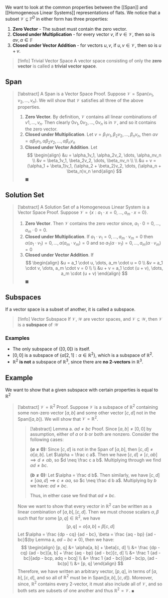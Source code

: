 We want to look at the common properties between the [[Span]] and [[Homogeneous Linear Systems]] representations of flats. We notice that a subset $\mathcal{V} \subseteq \mathbb{F}^D$ in either form has three properties:

1. **Zero Vector** - The subset must contain the zero vector.
2. **Closed under Multiplication** - for every vector $v$,  if $v \in \mathcal{V}$, then so is $\alpha v, \alpha \in \mathbb{F}$
2. **Closed under Vector Addition** - for vectors $u, v$, if $u, v \in \mathcal{V}$, then so is $u + v$.

> [!info] Trivial Vector Space
> A vector space consisting of only the **zero vector** is called a **trivial vector space**.

## Span

> [!abstract] A Span is a Vector Space
> Proof. Suppose $\mathcal{V} = \text{Span}(v_1, v_2, \dots, v_n)$. We will show that $\mathcal{V}$ satisfies all three of the above properties.
> 1. **Zero Vector.** By definition, $\mathcal{V}$ contains all linear combinations of $v1, \dots, v_n$. Then clearly $0v_1, 0v_2, \dots, 0v_n$ is in $\mathcal{V}$, and so it contains the zero vector.
> 2. **Closed under Multiplication**. Let  $v = \beta_1v_1, \beta_2v_2, \dots, \beta_nv_n$, then $\alpha v = \alpha\beta_1v_1, \alpha\beta_2v_2, \dots, \alpha\beta_nv_n$
> 3. **Closed under Vector Addition**. Let
> $$
> \begin{align}
> &u = \alpha_1v_1, \alpha_2v_2, \dots, \alpha_nv_n \\
> &v = \beta_1v_1, \beta_2v_2, \dots, \beta_nv_n \\ \\
> &u + v = (\alpha_1 + \beta_1)v_1, (\alpha_2 + \beta_2)v_2, \dots, (\alpha_n + \beta_n)v_n  
> \end{align}
> $$
> $\blacksquare$

## Solution Set

>[!abstract] A Solution Set of a Homogeneous Linear System is a Vector Space
>Proof. Suppose $\mathcal{V} = \{ x: a_1 \cdot  x = 0, \dots, a_m \cdot x = 0 \}$.
>1. **Zero Vector**. Then $\mathcal{V}$ contains the zero vector since, $a_1 \cdot 0 = 0, \dots, a_m \cdot 0 = 0$.
>2. **Closed under Multiplication**. If $a_1 \cdot v_1 = 0, \dots, a_m \cdot v_m = 0$ then $\alpha (a_1 \cdot v_1) = 0, \dots, \alpha (a_m \cdot v_m) = 0$ and so $a_1 (\alpha \cdot v_1) = 0, \dots, a_m (\alpha \cdot v_m) = 0$
>3. **Closed under Vector Addition**. If
>$$
>\begin{align}
>&u = a_1 \cdot u, \dots, a_m \cdot u = 0 \\
>&v = a_1 \cdot v, \dots, a_m \cdot v = 0 \\ \\
>&u + v = a_1 \cdot (u + v), \dots, a_m \cdot (u + v)
>\end{align}
>$$
>$\blacksquare$

## Subspaces

If a vector space is a subset of another, it is called a subspace.

> [!info] Vector Subspace
> If $\mathcal{V}, \mathcal{W}$ are vector spaces, and $\mathcal{V} \subseteq \mathcal{W}$, then $\mathcal{V}$ is a **subspace** of $\mathcal{W}$

### Examples

- The only subspace of $\{ [0, 0] \}$ is itself.
- $[0,0]$ is a subspace of $\{ \alpha[2, 1]: \alpha \in \mathbb{R}^2 \}$, which is a subspace of $\mathbb{R}^2$.
- $\mathbb{R}^2$ **is not** a subspace of $\mathbb{R}^3$, since there are **no 2-vectors** in $\mathbb{R}^3$.

## Example 

We want to show that a given subspace with certain properties is equal to $\mathbb{R}^2$

> [!abstract] $\mathcal{V} = \mathbb{R}^2$
> Proof. Suppose $\mathcal{V}$ is a subspace of $\mathbb{R}^2$ containing some non-zero vector $[a, b]$ and some other vector $[c, d]$ not in the $\text{Span}([a, b])$. We will show that $\mathcal{V} = \mathbb{R}^2$.
> > [!abstract] Lemma a. $ad \neq bc$
> > Proof. Since $[a, b] \neq [0, 0]$ by assumption, either of $a$ or $b$ or both are nonzero. Consider the following cases:
> > 
> > **($a \neq 0$):** Since $[c, d]$ is not in the Span of $[a, b]$, then $[c, d] \neq \alpha [a, b]$. Let $\alpha = \frac c a$.  Then we have $[c, d] \neq [c, \alpha b] \implies d \neq \alpha b$, so $d \neq \frac c a b$. Multiplying through we find $ad \neq bc$.
> > 
> > **($b \neq 0$):** Let $\alpha = \frac d b$. Then similarly, we have $[c, d] \neq [\alpha a, d] \implies c \neq \alpha a$, so $c \neq \frac d b a$. Multiplying by $b$ we have: $ad \neq bc$.
> > 
> > Thus, in either case we find that $ad \neq bc$.
> 
> Now we want to show that every vector in $\mathbb{R}^2$ can be written as a linear combination of $[a, b], [c, d]$. Then we must choose scalars $\alpha, \beta$ such that for some $[p, q] \in \mathbb{R}^2$, we have
> $$
> [p, q] = \alpha[a, b] + \beta[c, d]
> $$
> Let $\alpha = \frac {dp - cq} {ad - bc}, \beta = \frac {aq - bp} {ad - bc}$(by Lemma a, $ad - bc \neq 0$), then we have:
> $$
> \begin{align}
> [p, q] &= \alpha[a, b] + \beta[c, d] \\
> &= \frac {dp - cq} {ad - bc}[a, b] + \frac {aq - bp} {ad - bc}[c, d] \\
> &= \frac 1 {ad - bc}[adp - bcp, adq = bcq] \\
> &= \frac 1 {ad - bc}[(ad - bc)p, (ad - bc)p] \\
> &= [p, q]
> \end{align}
> $$
> Therefore, we have written an arbitrary vector, $[p, q]$, in terms of $[a, b], [c, d]$, and so all of $\mathbb{R}^2$ must be in $\text{Span}([a, b], [c, d])$. Moreover, since, $\mathbb{R}^2$ contains every 2-vector, it must also include all of $\mathcal{V}$, and so both sets are subsets of one another and thus $\mathbb{R}^2 = \mathcal{V}$.
> $\blacksquare$